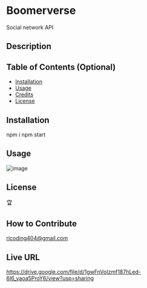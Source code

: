 # Boomerverse
Social network API

## Description


## Table of Contents (Optional)


- [Installation](#installation)
- [Usage](#usage)
- [Credits](#credits)
- [License](#license)


## Installation

npm i
npm start

## Usage

![image](https://user-images.githubusercontent.com/57916204/152628356-7ff60c81-858d-4912-a42b-95a371027464.png)



## License

🏆 



## How to Contribute

ricoding404@gmail.com

##  Live URL

https://drive.google.com/file/d/1gwFnVoIzmf187hLed-6I6_yaoa5ProY6/view?usp=sharing
